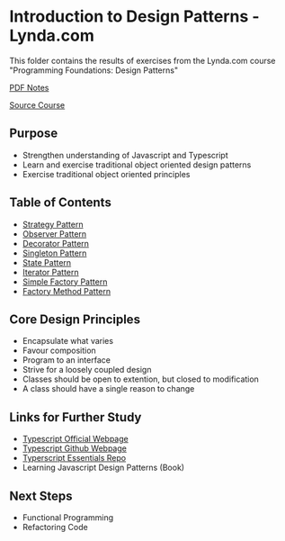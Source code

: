 # Introduction to Design Patterns - Lynda.com

This folder contains the results of exercises from the Lynda.com course "Programming Foundations: Design Patterns"

[PDF Notes](https://drive.google.com/drive/folders/1FOiW3fi2833T4H9n1QgyTS2an4-oSFy6?usp=sharing)

[Source Course](https://www.lynda.com/Developer-Programming-Foundations-tutorials/Foundations-Programming-Design-Patterns/135365-2.html)

## Purpose

- Strengthen understanding of Javascript and Typescript
- Learn and exercise traditional object oriented design patterns
- Exercise traditional object oriented principles

## Table of Contents

- [Strategy Pattern](./strategyPattern)
- [Observer Pattern](./observerPattern)
- [Decorator Pattern](./decoratorPattern)
- [Singleton Pattern](./singletonPattern)
- [State Pattern](./statePattern)
- [Iterator Pattern](./iteratorPattern)
- [Simple Factory Pattern](./factorySimplePattern)
- [Factory Method Pattern](./factoryMethodPattern)

## Core Design Principles

- Encapsulate what varies
- Favour composition
- Program to an interface
- Strive for a loosely coupled design
- Classes should be open to extention, but closed to modification
- A class should have a single reason to change

## Links for Further Study

- [Typescript Official Webpage](https://www.typescriptlang.org/)
- [Typescript Github Webpage](https://github.com/Microsoft/TypeScript)
- [Typerscript Essentials Repo](https://github.com/mtanzim/TypeScriptEssentialTraining)
- Learning Javascript Design Patterns (Book)

## Next Steps

- Functional Programming
- Refactoring Code
